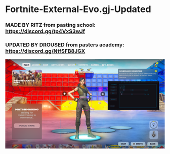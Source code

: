 # Fortnite-External-Evo.gj-Updated

### MADE BY RITZ from pasting school: https://discord.gg/tp4VxS3wJf

### UPDATED BY DROUSED from pasters academy: https://discord.gg/NtfSFB8JGX

![Image](https://github.com/Droused/Fortnite-External-Evo.gj-Updated/blob/main/image.png?raw=true)

